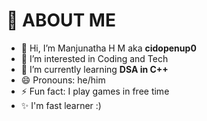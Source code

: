 # 💫 ABOUT ME
- 👋 Hi, I’m Manjunatha H M aka **cidopenup0**
- 👀 I’m interested in Coding and Tech
- 🌱 I’m currently learning **DSA in C++**
- 😄 Pronouns: he/him
- ⚡ Fun fact: I play games in free time
- ✨ I'm fast learner :) 
